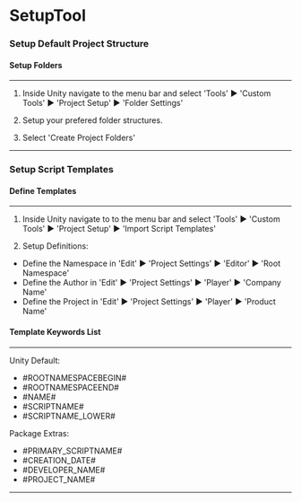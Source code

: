 # SetupTool #

### Setup Default Project Structure ###

#### Setup Folders ####

---

1. Inside Unity navigate to the menu bar and select 'Tools' ▶ 'Custom Tools' ▶ 'Project Setup' ▶ 'Folder Settings'

2. Setup your prefered folder structures. 

3. Select 'Create Project Folders'

---

### Setup Script Templates ###

#### Define Templates ####

---

1. Inside Unity navigate to to the menu bar and select 'Tools' ▶ 'Custom Tools' ▶ 'Project Setup' ▶ 'Import Script Templates'

2. Setup Definitions:

* Define the Namespace in 'Edit' ▶ 'Project Settings' ▶ 'Editor' ▶ 'Root Namespace'    
* Define the Author in 'Edit' ▶ 'Project Settings' ▶ 'Player' ▶ 'Company Name'         
* Define the Project in 'Edit' ▶ 'Project Settings' ▶ 'Player' ▶ 'Product Name'        

#### Template Keywords List #### 

---

Unity Default:
* #ROOTNAMESPACEBEGIN#
* #ROOTNAMESPACEEND#
* #NAME#
* #SCRIPTNAME#
* #SCRIPTNAME_LOWER#

Package Extras:
* #PRIMARY_SCRIPTNAME#
* #CREATION_DATE#
* #DEVELOPER_NAME#
* #PROJECT_NAME#

---